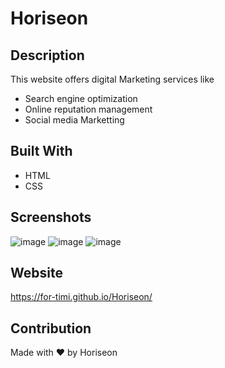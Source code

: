 # Horiseon


## Description
This website offers digital Marketing services like
* Search engine optimization
* Online reputation management
* Social media Marketting

## Built With
* HTML
* CSS


## Screenshots
![image](https://user-images.githubusercontent.com/104241247/189823412-a079b5e5-8747-4845-a190-c73720bd7621.png)
![image](https://user-images.githubusercontent.com/104241247/189823521-dac015b5-bb61-4873-88a7-43f730d29e64.png)
![image](https://user-images.githubusercontent.com/104241247/189823773-915b48e3-4cb4-45c2-b138-a4451ef22a73.png)


## Website
https://for-timi.github.io/Horiseon/

## Contribution
Made with ❤️ by Horiseon
